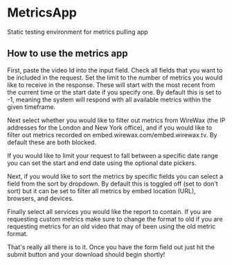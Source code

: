 # MetricsApp
Static testing environment for metrics pulling app

## How to use the metrics app

First, paste the video Id into the input field. Check all fields that you want to be included in the request. Set the limit to the number of metrics you would like to receive in the response. These will start with the most recent from the current time or the start date if you specify one. By default this is set to -1, meaning the system will respond with all available metrics within the given timeframe.

Next select whether you would like to filter out metrics from WireWax (the IP addresses for the London and New York office), and if you would like to filter out metrics recorded on embed.wirewax.com/embed.wirewax.tv. By default these are both blocked.

If you would like to limit your request to fall between a specific date range you can set the start and end date using the optional date pickers.

Next, if you would like to sort the metrics by specific fields you can select a field from the sort by dropdown. By default this is toggled off (set to don't sort) but it can be set to filter all metrics by embed location (URL), browsers, and devices.

Finally select all services you would like the report to contain. If you are requesting custom metrics make sure to change the format to old if you are requesting metrics for an old video that may of been using the old metric format.

That's really all there is to it. Once you have the form field out just hit the submit button and your download should begin shortly!
